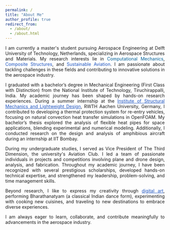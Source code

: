 ```yaml
---
permalink: /
title: "About Me"
author_profile: true
redirect_from: 
  - /about/
  - /about.html
---
```


<div style="text-align: justify;">
  <p>
    I am currently a master's student pursuing Aerospace Engineering at Delft University of Technology, Netherlands, specializing in Aerospace Structures and Materials. My research interests lie in <span style="color: rgb(1, 97, 153); ">Computational Mechanics</span>, <span style="color: rgb(31, 85, 193); ">Composite Structures</span>, and <span style="color: rgb(31, 85, 193); ">Sustainable Aviation</span>. I am passionate about tackling challenges in these fields and contributing to innovative solutions in the aerospace industry.
  </p>

  <p>
    I graduated with a bachelor’s degree in Mechanical Engineering (First Class with Distinction) from the National Institute of Technology, Tiruchirappalli, India. My academic journey has been shaped by hands-on research experiences. During a summer internship at the <a href="https://www.sla.rwth-aachen.de/cms/~fald/institut-fuer-strukturmechanik-und-leichtbau/?lidx=1" style="color: rgb(31, 85, 193);">Institute of Structural Mechanics and Lightweight Design</a>, RWTH Aachen University, Germany, I contributed to developing a thermal protection system for re-entry vehicles, focusing on natural convection heat transfer simulations in OpenFOAM. My bachelor’s thesis explored the analysis of flexible heat pipes for space applications, blending experimental and numerical modeling. Additionally, I conducted research on the design and analysis of amphibious aircraft during an internship at IIT Bombay.
  </p>

  <p>
    During my undergraduate studies, I served as Vice President of The Third Dimension, the university's Aviation Club. I led a team of passionate individuals in projects and competitions involving plane and drone design, analysis, and fabrication. Throughout my academic journey, I have been recognized with several prestigious scholarships, developed hands-on technical expertise, and strengthened my leadership, problem-solving, and time management skills.
  </p>

  <p>
    Beyond research, I like to express my creativity through <a href="https://www.instagram.com/jo_creations_/" style="color: rgb(31, 85, 193);">digital art</a>, performing Bharathanatyam (a classical Indian dance form), experimenting with cooking new cuisines, and traveling to new destinations to embrace diverse experiences.
  </p>

  <p>
    I am always eager to learn, collaborate, and contribute meaningfully to advancements in the aerospace industry.
  </p>
</div>
